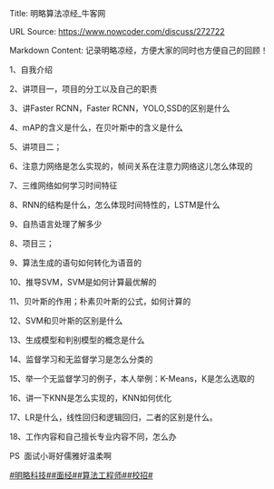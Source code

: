 Title: 明略算法凉经_牛客网

URL Source: https://www.nowcoder.com/discuss/272722

Markdown Content:
记录明略凉经，方便大家的同时也方便自己的回顾！

1、自我介绍

2、讲项目一，项目的分工以及自己的职责

3、讲Faster RCNN，Faster RCNN，YOLO,SSD的区别是什么

4、mAP的含义是什么，在贝叶斯中的含义是什么

5、讲项目二；

6、注意力网络是怎么实现的，帧间关系在注意力网络这儿怎么体现的

7、三维网络如何学习时间特征

8、RNN的结构是什么，怎么体现时间特性的，LSTM是什么

9、自热语言处理了解多少

8、项目三；

9、算法生成的语句如何转化为语音的

10、推导SVM，SVM是如何计算最优解的

11、贝叶斯的作用；朴素贝叶斯的公式，如何计算的

12、SVM和贝叶斯的区别是什么

13、生成模型和判别模型的概念是什么

14、监督学习和无监督学习是怎么分类的

15、举一个无监督学习的例子，本人举例：K-Means，K是怎么选取的

16、讲一下KNN是怎么实现的，KNN如何优化

17、LR是什么，线性回归和逻辑回归，二者的区别是什么。

18、工作内容和自己擅长专业内容不同，怎么办

PS  面试小哥好儒雅好温柔啊

[#明略科技#](https://www.nowcoder.com/enterprise/2754/discussion)[#面经#](https://www.nowcoder.com/creation/subject/928d551be73f40db82c0ed83286c8783)[#算法工程师#](https://www.nowcoder.com/creation/subject/146d543971d045ba84b4b8a4dd573fff)[#校招#](https://www.nowcoder.com/creation/subject/d09b966a380b45ddaba9dc5a6bd5ee19)
